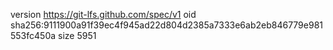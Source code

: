 version https://git-lfs.github.com/spec/v1
oid sha256:9111900a91f39ec4f945ad22d804d2385a7333e6ab2eb846779e981553fc450a
size 5951
